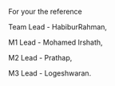 For your the reference



Team Lead - HabiburRahman,
 
 
 
 M1 Lead - Mohamed Irshath,
 
 
 
 M2 Lead - Prathap,
 
 
 
 M3 Lead - Logeshwaran.
